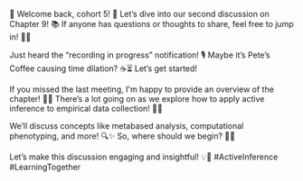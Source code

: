 🚀 Welcome back, cohort 5! 🎉 Let’s dive into our second discussion on Chapter 9! 📚 If anyone has questions or thoughts to share, feel free to jump in! 🤔💬 

Just heard the “recording in progress” notification! 🎙️ Maybe it’s Pete’s Coffee causing time dilation? ☕️⏳ Let’s get started! 

If you missed the last meeting, I'm happy to provide an overview of the chapter! 📝🤓 There’s a lot going on as we explore how to apply active inference to empirical data collection! 🧠💡 

We’ll discuss concepts like metabased analysis, computational phenotyping, and more! 🔍✨ So, where should we begin? 🤷‍♂️ 

Let’s make this discussion engaging and insightful! 💡🤝 #ActiveInference #LearningTogether
